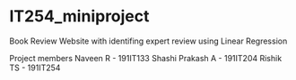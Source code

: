 # IT254_miniproject
Book Review Website with identifing expert review using Linear Regression

Project members
Naveen R - 191IT133
Shashi Prakash A - 191IT204
Rishik TS  - 191IT254
